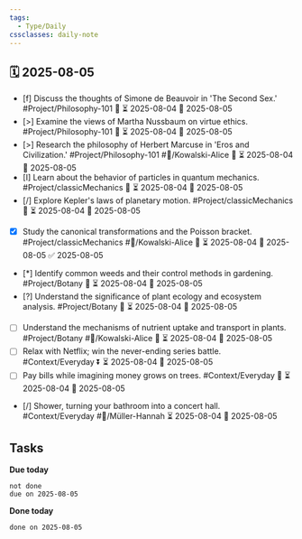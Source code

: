 ```yaml
---
tags:
  - Type/Daily
cssclasses: daily-note
---
```


## 🗓️ 2025-08-05

- [f] Discuss the thoughts of Simone de Beauvoir in 'The Second Sex.' #Project/Philosophy-101 🔼 ⏳ 2025-08-04 📅 2025-08-05
- [>] Examine the views of Martha Nussbaum on virtue ethics. #Project/Philosophy-101 🔺 ⏳ 2025-08-04 📅 2025-08-05
- [>] Research the philosophy of Herbert Marcuse in 'Eros and Civilization.' #Project/Philosophy-101 #👤/Kowalski-Alice 🔼 ⏳ 2025-08-04 📅 2025-08-05
- [I] Learn about the behavior of particles in quantum mechanics. #Project/classicMechanics 🔼 ⏳ 2025-08-04 📅 2025-08-05
- [/] Explore Kepler's laws of planetary motion. #Project/classicMechanics 🔺 ⏳ 2025-08-04 📅 2025-08-05
- [x] Study the canonical transformations and the Poisson bracket. #Project/classicMechanics #👤/Kowalski-Alice 🔺 ⏳ 2025-08-04 📅 2025-08-05 ✅ 2025-08-05
- [*] Identify common weeds and their control methods in gardening. #Project/Botany 🔼 ⏳ 2025-08-04 📅 2025-08-05
- [?] Understand the significance of plant ecology and ecosystem analysis. #Project/Botany 🔼 ⏳ 2025-08-04 📅 2025-08-05
- [ ] Understand the mechanisms of nutrient uptake and transport in plants. #Project/Botany #👤/Kowalski-Alice 🔺 ⏳ 2025-08-04 📅 2025-08-05
- [ ] Relax with Netflix; win the never-ending series battle. #Context/Everyday ⏬ ⏳ 2025-08-04 📅 2025-08-05
- [ ] Pay bills while imagining money grows on trees. #Context/Everyday 🔺 ⏳ 2025-08-04 📅 2025-08-05
- [/] Shower, turning your bathroom into a concert hall. #Context/Everyday #👤/Müller-Hannah ⏳ 2025-08-04 📅 2025-08-05

## Tasks

**Due today**

```tasks
not done
due on 2025-08-05
```

**Done today**

```tasks
done on 2025-08-05
```
            